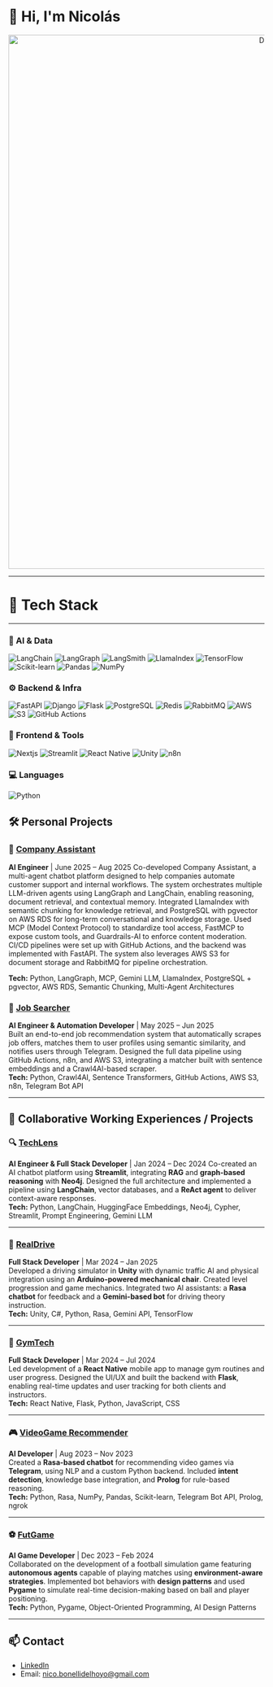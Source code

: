 # 👋 Hi, I'm Nicolás

<p align="center">
  <img src="https://i.imgur.com/uKeudoc.jpeg" alt="Descripción" width="1050"/>
</p>

---
# 🚀 Tech Stack
---

### 🧠 AI & Data
![LangChain](https://img.shields.io/badge/LangChain-%23007396?style=for-the-badge&logo=chainlink&logoColor=white)
![LangGraph](https://img.shields.io/badge/LangGraph-%23007396?style=for-the-badge&logo=graph&logoColor=white)
![LangSmith](https://img.shields.io/badge/LangSmith-%23007396?style=for-the-badge&logo=smith&logoColor=white)
![LlamaIndex](https://img.shields.io/badge/LlamaIndex-%234285F4?style=for-the-badge&logo=google-cloud&logoColor=white)
![TensorFlow](https://img.shields.io/badge/TensorFlow-%23FF6F00?style=for-the-badge&logo=tensorflow&logoColor=white)
![Scikit-learn](https://img.shields.io/badge/Scikit--learn-%23F7931E?style=for-the-badge&logo=scikitlearn&logoColor=white)
![Pandas](https://img.shields.io/badge/Pandas-%23150458?style=for-the-badge&logo=pandas&logoColor=white)
![NumPy](https://img.shields.io/badge/Numpy-%23013243?style=for-the-badge&logo=numpy&logoColor=white)

### ⚙️ Backend & Infra
![FastAPI](https://img.shields.io/badge/FastAPI-%23009688?style=for-the-badge&logo=fastapi&logoColor=white)
![Django](https://img.shields.io/badge/Django-%23009688?style=for-the-badge&logo=django&logoColor=white)
![Flask](https://img.shields.io/badge/Flask-%23000?style=for-the-badge&logo=flask&logoColor=white)
![PostgreSQL](https://img.shields.io/badge/PostgreSQL-%23336791?style=for-the-badge&logo=postgresql&logoColor=white)
![Redis](https://img.shields.io/badge/Redis-%23DC382D?style=for-the-badge&logo=redis&logoColor=white)
![RabbitMQ](https://img.shields.io/badge/RabbitMQ-%23FF6600?style=for-the-badge&logo=rabbitmq&logoColor=white)
![AWS](https://img.shields.io/badge/AWS-%23232F3E?style=for-the-badge&logo=amazonaws&logoColor=white)
![S3](https://img.shields.io/badge/AWS%20S3-%23FF9900?style=for-the-badge&logo=amazons3&logoColor=white)
![GitHub Actions](https://img.shields.io/badge/GitHub_Actions-%232088FF?style=for-the-badge&logo=githubactions&logoColor=white)

### 🎨 Frontend & Tools
![Nextjs](https://img.shields.io/badge/nextjs-%23FF4B4B?style=for-the-badge&logo=nextjs&logoColor=white)
![Streamlit](https://img.shields.io/badge/Streamlit-%23FF4B4B?style=for-the-badge&logo=streamlit&logoColor=white)
![React Native](https://img.shields.io/badge/React_Native-%2300D8FF?style=for-the-badge&logo=react&logoColor=white)
![Unity](https://img.shields.io/badge/Unity-%23000000?style=for-the-badge&logo=unity&logoColor=white)
![n8n](https://img.shields.io/badge/n8n-%23EA4D8A?style=for-the-badge&logo=n8n&logoColor=white)

### 💻 Languages
![Python](https://img.shields.io/badge/Python-%233776AB?style=for-the-badge&logo=python&logoColor=white)

## 🛠️ Personal Projects

### 🧠 [Company Assistant](https://github.com/NicolasBonelli/QAHelper)  
**AI Engineer** | June 2025 – Aug 2025 
Co-developed Company Assistant, a multi-agent chatbot platform designed to help companies automate customer support and internal workflows. The system orchestrates multiple LLM-driven agents using LangGraph and LangChain, enabling reasoning, document retrieval, and contextual memory. 
Integrated LlamaIndex with semantic chunking for knowledge retrieval, and PostgreSQL with pgvector on AWS RDS for long-term conversational and knowledge storage. Used MCP (Model Context Protocol) to standardize tool access, FastMCP to expose custom tools, and Guardrails-AI to enforce content moderation. CI/CD
pipelines were set up with GitHub Actions, and the backend was implemented with FastAPI. The system also leverages AWS S3 for document storage and RabbitMQ for pipeline orchestration.

**Tech:** Python, LangGraph, MCP, Gemini LLM, LlamaIndex, PostgreSQL + pgvector, AWS RDS, Semantic Chunking, Multi-Agent Architectures

### 💼 [Job Searcher](https://github.com/NicolasBonelli/jobFinder)  
**AI Engineer & Automation Developer** | May 2025 – Jun 2025  
Built an end-to-end job recommendation system that automatically scrapes job offers, matches them to user profiles using semantic similarity, and notifies users through Telegram. Designed the full data pipeline using GitHub Actions, n8n, and AWS S3, integrating a matcher built with sentence embeddings and a Crawl4AI-based scraper.  
**Tech:** Python, Crawl4AI, Sentence Transformers, GitHub Actions, AWS S3, n8n, Telegram Bot API

---

## 🤝 Collaborative Working Experiences / Projects 

### 🔍 [TechLens](https://github.com/NicolasBonelli/langchain-bot)  
**AI Engineer & Full Stack Developer** | Jan 2024 – Dec 2024 
Co-created an AI chatbot platform using **Streamlit**, integrating **RAG** and **graph-based reasoning** with **Neo4j**. Designed the full architecture and implemented a pipeline using **LangChain**, vector databases, and a **ReAct agent** to deliver context-aware responses.  
**Tech:** Python, LangChain, HuggingFace Embeddings, Neo4j, Cypher, Streamlit, Prompt Engineering, Gemini LLM

---

### 🚗 [RealDrive](https://github.com/NicolasBonelli/Car-Simulator-IS)  
**Full Stack Developer** | Mar 2024 – Jan 2025  
Developed a driving simulator in **Unity** with dynamic traffic AI and physical integration using an **Arduino-powered mechanical chair**. Created level progression and game mechanics. Integrated two AI assistants: a **Rasa chatbot** for feedback and a **Gemini-based bot** for driving theory instruction.  
**Tech:** Unity, C#, Python, Rasa, Gemini API, TensorFlow

---


### 💪 [GymTech](https://github.com/NicolasBonelli/GymTechApp)  
**Full Stack Developer** | Mar 2024 – Jul 2024  
Led development of a **React Native** mobile app to manage gym routines and user progress. Designed the UI/UX and built the backend with **Flask**, enabling real-time updates and user tracking for both clients and instructors.  
**Tech:** React Native, Flask, Python, JavaScript, CSS

---

### 🎮 [VideoGame Recommender](https://github.com/NicolasBonelli/AgenteInteligenteEXPLO)  
**AI Developer** | Aug 2023 – Nov 2023  
Created a **Rasa-based chatbot** for recommending video games via **Telegram**, using NLP and a custom Python backend. Included **intent detection**, knowledge base integration, and **Prolog** for rule-based reasoning.  
**Tech:** Python, Rasa, NumPy, Pandas, Scikit-learn, Telegram Bot API, Prolog, ngrok

---

### ⚽ [FutGame](https://github.com/NicolasBonelli/Fut_Game)  
**AI Game Developer** | Dec 2023 – Feb 2024  
Collaborated on the development of a football simulation game featuring **autonomous agents** capable of playing matches using **environment-aware strategies**. Implemented bot behaviors with **design patterns** and used **Pygame** to simulate real-time decision-making based on ball and player positioning.  
**Tech:** Python, Pygame, Object-Oriented Programming, AI Design Patterns

---

## 📫 Contact

- [LinkedIn](https://www.linkedin.com/in/santiago-nicolás-bonelli-del-hoyo-0b6865340)  
- Email: nico.bonellidelhoyo@gmail.com



